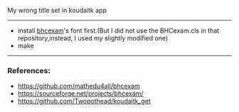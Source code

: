 My wrong title set in koudaitk app

---------------------

- install [bhcexam](https://github.com/mathedu4all/bhcexam
)'s font first.(But I did not use the BHCexam.cls in that repository,instead, I used my slightly modified one)
- make 

-----------------

### References:
- https://github.com/mathedu4all/bhcexam
- https://sourceforge.net/projects/bhcexam/
- https://github.com/Twopothead/koudaitk_get

